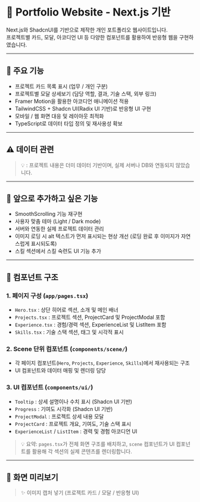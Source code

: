 # 🧵 Portfolio Website - Next.js 기반

Next.js와 ShadcnUI를 기반으로 제작한 개인 포트폴리오 웹사이트입니다.  
프로젝트별 카드, 모달, 아코디언 UI 등 다양한 컴포넌트를 활용하여 반응형 웹을 구현하였습니다.

---

## 📌 주요 기능

- 프로젝트 카드 목록 표시 (업무 / 개인 구분)
- 프로젝트별 모달 상세보기 (담당 역할, 결과, 기술 스택, 외부 링크)
- Framer Motion을 활용한 아코디언 애니메이션 적용
- TailwindCSS + Shadcn UI(Radix UI 기반)로 반응형 UI 구현
- 모바일 / 웹 화면 대응 및 레이아웃 최적화
- TypeScript로 데이터 타입 정의 및 재사용성 확보

---

## ⚠️ 데이터 관련

> 💡 : 프로젝트 내용은 더미 데이터 기반이며, 실제 서버나 DB와 연동되지 않았습니다.

---

## 🚧 앞으로 추가하고 싶은 기능

- SmoothScrolling 기능 재구현
- 사용자 맞춤 테마 (Light / Dark mode)
- 서버와 연동한 실제 프로젝트 데이터 관리
- 이미지 로딩 시 alt 텍스트가 먼저 표시되는 현상 개선 (로딩 완료 후 이미지가 자연스럽게 표시되도록)
- 스킬 섹션에서 스킬 숙련도 UI 기능 추가

---

## 🔹 컴포넌트 구조

### 1. 페이지 구성 (`app/pages.tsx`)
- `Hero.tsx` : 상단 히어로 섹션, 소개 및 메인 배너
- `Projects.tsx` : 프로젝트 섹션, ProjectCard 및 ProjectModal 포함
- `Experience.tsx` : 경험/경력 섹션, ExperienceList 및 ListItem 포함
- `Skills.tsx` : 기술 스택 섹션, 태그 및 시각적 표시

### 2. Scene 단위 컴포넌트 (`components/scene/`)
- 각 페이지 컴포넌트(`Hero`, `Projects`, `Experience`, `Skills`)에서 재사용되는 구조
- UI 컴포넌트와 데이터 매핑 및 렌더링 담당

### 3. UI 컴포넌트 (`components/ui/`)
- `Tooltip` : 상세 설명이나 수치 표시 (Shadcn UI 기반)
- `Progress` : 기여도 시각화 (Shadcn UI 기반)
- `ProjectModal` : 프로젝트 상세 내용 모달
- `ProjectCard` : 프로젝트 개요, 기여도, 기술 스택 표시
- `ExperienceList` / `ListItem` : 경력 및 경험 아코디언 UI

> 💡 요약: `pages.tsx`가 전체 화면 구조를 배치하고, `scene` 컴포넌트가 UI 컴포넌트를 활용해 각 섹션의 실제 콘텐츠를 렌더링합니다.

---

## 📸 화면 미리보기

> ✨ 이미지 캡처 넣기 (프로젝트 카드 / 모달 / 반응형 UI)

